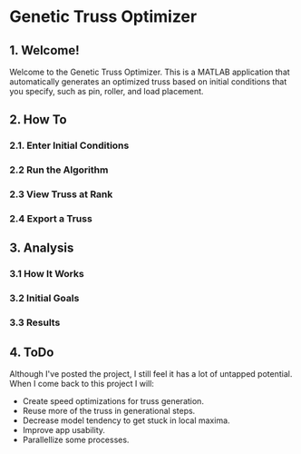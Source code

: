 # Genetic Truss Optimizer
## 1. Welcome!
Welcome to the Genetic Truss Optimizer. This is a MATLAB application that automatically generates an optimized truss based on initial conditions that you specify, such as pin, roller, and load placement. 
## 2. How To

### 2.1. Enter Initial Conditions

### 2.2 Run the Algorithm

### 2.3 View Truss at Rank

### 2.4 Export a Truss

## 3. Analysis

### 3.1 How It Works

### 3.2 Initial Goals

### 3.3 Results

## 4. ToDo
Although I've posted the project, I still feel it has a lot of untapped potential. When I come back to this project I will:
- Create speed optimizations for truss generation.
- Reuse more of the truss in generational steps.
- Decrease model tendency to get stuck in local maxima. 
- Improve app usability.
- Parallellize some processes.
